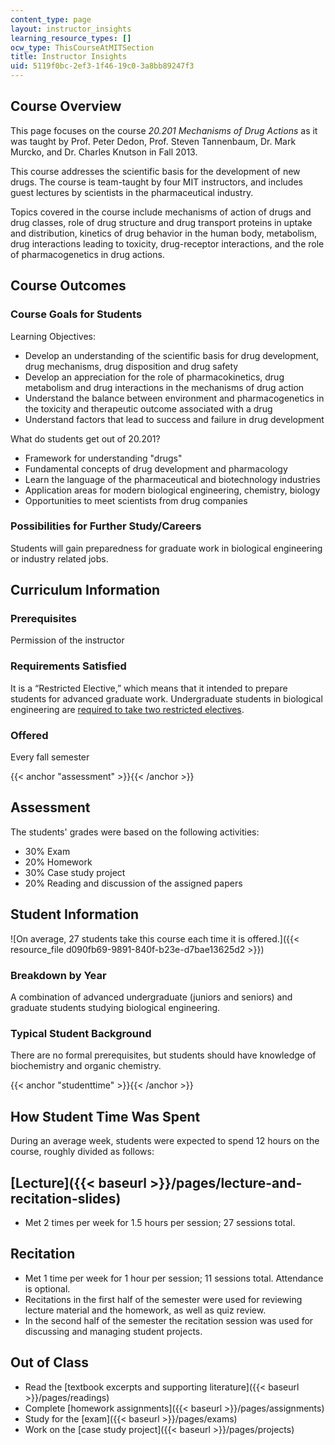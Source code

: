 ```yaml
---
content_type: page
layout: instructor_insights
learning_resource_types: []
ocw_type: ThisCourseAtMITSection
title: Instructor Insights
uid: 5119f0bc-2ef3-1f46-19c0-3a8bb89247f3
---
```


Course Overview
---------------

This page focuses on the course _20.201 Mechanisms of Drug Actions_ as it was taught by Prof. Peter Dedon, Prof. Steven Tannenbaum, Dr. Mark Murcko, and Dr. Charles Knutson in Fall 2013.

This course addresses the scientific basis for the development of new drugs. The course is team-taught by four MIT instructors, and includes guest lectures by scientists in the pharmaceutical industry.

Topics covered in the course include mechanisms of action of drugs and drug classes, role of drug structure and drug transport proteins in uptake and distribution, kinetics of drug behavior in the human body, metabolism, drug interactions leading to toxicity, drug-receptor interactions, and the role of pharmacogenetics in drug actions.

Course Outcomes
---------------

### Course Goals for Students

Learning Objectives:

*   Develop an understanding of the scientific basis for drug development, drug mechanisms, drug disposition and drug safety
*   Develop an appreciation for the role of pharmacokinetics, drug metabolism and drug interactions in the mechanisms of drug action
*   Understand the balance between environment and pharmacogenetics in the toxicity and therapeutic outcome associated with a drug
*   Understand factors that lead to success and failure in drug development

What do students get out of 20.201?

*   Framework for understanding "drugs"
*   Fundamental concepts of drug development and pharmacology
*   Learn the language of the pharmaceutical and biotechnology industries
*   Application areas for modern biological engineering, chemistry, biology
*   Opportunities to meet scientists from drug companies

### Possibilities for Further Study/Careers

Students will gain preparedness for graduate work in biological engineering or industry related jobs.

Curriculum Information
----------------------

### Prerequisites

Permission of the instructor

### Requirements Satisfied

It is a “Restricted Elective,” which means that it intended to prepare students for advanced graduate work. Undergraduate students in biological engineering are [required to take two restricted electives](http://web.mit.edu/be/programs/ugrad_requirements.shtml).

### Offered

Every fall semester

{{< anchor "assessment" >}}{{< /anchor >}}

Assessment
----------

The students' grades were based on the following activities:

- 30% Exam
- 20% Homework
- 30% Case study project
- 20% Reading and discussion of the assigned papers

Student Information
-------------------

![On average, 27 students take this course each time it is offered.]({{< resource_file d090fb69-9891-840f-b23e-d7bae13625d2 >}})

### Breakdown by Year

A combination of advanced undergraduate (juniors and seniors) and graduate students studying biological engineering.

### Typical Student Background

There are no formal prerequisites, but students should have knowledge of biochemistry and organic chemistry.

{{< anchor "studenttime" >}}{{< /anchor >}}

How Student Time Was Spent
--------------------------

During an average week, students were expected to spend 12 hours on the course, roughly divided as follows:

[Lecture]({{< baseurl >}}/pages/lecture-and-recitation-slides)
--------------------------------------------------------------

*   Met 2 times per week for 1.5 hours per session; 27 sessions total.

Recitation
----------

*   Met 1 time per week for 1 hour per session; 11 sessions total. Attendance is optional.
*   Recitations in the first half of the semester were used for reviewing lecture material and the homework, as well as quiz review.
*   In the second half of the semester the recitation session was used for discussing and managing student projects.

Out of Class
------------

*   Read the [textbook excerpts and supporting literature]({{< baseurl >}}/pages/readings)
*   Complete [homework assignments]({{< baseurl >}}/pages/assignments)
*   Study for the [exam]({{< baseurl >}}/pages/exams)
*   Work on the [case study project]({{< baseurl >}}/pages/projects)